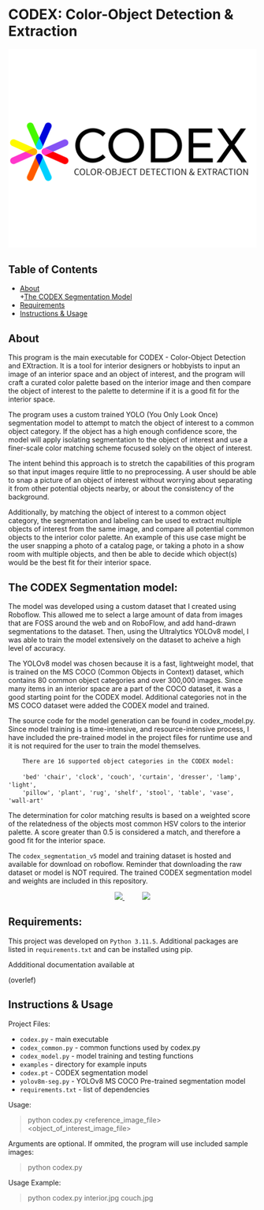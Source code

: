 # CODEX: Color-Object Detection & Extraction

![logo](examples/logo.png)

## Table of Contents

+ [About](#about)   
   +[The CODEX Segmentation Model](#the-codex-segmentation-model)
+ [Requirements](#requirements)
+ [Instructions & Usage](#instructions--usage)


## About<a name = "about"></a>

This program is the main executable for CODEX - Color-Object Detection and EXtraction.
It is a tool for interior designers or hobbyists to input an image of an interior space
and an object of interest, and the program will craft a curated color palette based on
the interior image and then compare the object of interest to the palette to determine
if it is a good fit for the interior space.

The program uses a custom trained YOLO (You Only Look Once) segmentation model to 
attempt to match the object of interest to a common object category. If the object
has a high enough confidence score, the model will apply isolating segmentation to 
the object of interest and use a finer-scale color matching scheme focused solely
on the object of interest. 

The intent behind this approach is to stretch the capabilities of this program so that
input images require little to no preprocessing. A user should be able to snap a picture
of an object of interest without worrying about separating it from other potential 
objects nearby, or about the consistency of the background.
    
Additionally, by matching the object of interest to a common object category, the segmentation 
and labeling can be used to extract multiple objects of interest from the same image, and 
compare all potential common objects to the interior color palette. An example of this use 
case might be the user snapping a photo of a catalog page, or taking a photo in a show room 
with multiple objects, and then be able to decide which object(s) would be the best fit for 
their interior space.

            
## The CODEX Segmentation model:  <a name = "about_model"></a>

The model was developed using a custom dataset that I created using Roboflow.
This allowed me to select a large amount of data from images that are FOSS around 
the web and on RoboFlow, and add hand-drawn segmentations to the dataset. Then, using
the Ultralytics YOLOv8 model, I was able to train the model extensively on the dataset
to acheive a high level of accuracy. 

The YOLOv8 model was chosen because it is a fast, lightweight model, that is trained on 
the MS COCO (Common Objects in Context) dataset, which contains 80 common object 
categories and over 300,000 images. Since many items in an interior space are a 
part of the COCO dataset, it was a good starting point for the CODEX model. Additional
categories not in the MS COCO dataset were added the CODEX model and trained. 

The source code for the model generation can be found in codex_model.py. Since model 
training is a time-intensive, and resource-intensive process, I have included the 
pre-trained model in the project files for runtime use and it is not required for 
the user to train the model themselves. 

        There are 16 supported object categories in the CODEX model:

        'bed' 'chair', 'clock', 'couch', 'curtain', 'dresser', 'lamp', 'light', 
        'pillow', 'plant', 'rug', 'shelf', 'stool', 'table', 'vase', 'wall-art'

The determination for color matching results is based on a weighted score 
of the relatedness of the objects most common HSV colors to the interior palette. 
A score greater than 0.5 is considered a match, and therefore a good fit for the
interior space.

The `codex_segmentation_v5` model and training dataset is hosted and available for download on roboflow. Reminder that downloading the raw dataset or model is NOT required. The trained CODEX segmentation model and weights are included in this repository. 
&emsp;   
<p align='center'>
<a href="https://universe.roboflow.com/codex-oqz5i/codex_segmentation_v5">
    <img src="https://app.roboflow.com/images/download-dataset-badge.svg"></img>
</a>   
&emsp; &emsp;
<a href="https://universe.roboflow.com/codex-oqz5i/codex_segmentation_v5/model/">
    <img src="https://app.roboflow.com/images/try-model-badge.svg"></img>
</a>
</p>

## Requirements:  <a name = "req"></a>

This project was developed on `Python 3.11.5`. Additional packages are listed in 
`requirements.txt` and can be installed using pip.

Addditional documentation available at

(overlef)

## Instructions & Usage  <a name = "instructions"></a>
Project Files: 

- `codex.py` - main executable
- `codex_common.py` - common functions used by codex.py
- `codex_model.py` - model training and testing functions
- `examples` - directory for example inputs 
- `codex.pt` - CODEX segmentation model 
- `yolov8m-seg.py` - YOLOv8 MS COCO Pre-trained segmentation model
- `requirements.txt` - list of dependencies

Usage:

   > python codex.py <reference_image_file> <object_of_interest_image_file>

  Arguments are optional. If ommited, the program will use included sample images:

   > python codex.py

Usage Example:

> python codex.py interior.jpg  couch.jpg

